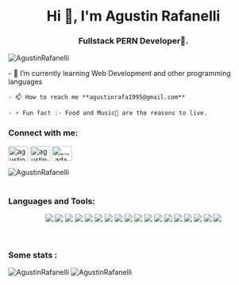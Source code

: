 <h1 align="center">Hi 👋, I'm Agustin Rafanelli</h1>
<h3 align="center">Fullstack PERN Developer🌟.</h3>

<img src="https://komarev.com/ghpvc/?username=AgustinRafanelli&label=Profile%20views&color=0e75b6&style=flat"
    alt="AgustinRafanelli" />
<p>
    - 🌱 I’m currently learning Web Development and other programming languages

    - 📫 How to reach me **agustinrafa1995@gmail.com**

    - ⚡ Fun fact :- Food and Music🎵 are the reasons to live.
</p>
    
<div display="flex" align-content"justify" direction="row">
    <div>
        <h3 align="left">Connect with me:</h3>
        <p align="left">
          <a href="https://www.linkedin.com/in/agustinrafanelli/" target="blank"><img align="center"
              src="https://raw.githubusercontent.com/rahuldkjain/github-profile-readme-generator/master/src/images/icons/Social/linked-in-alt.svg"
              alt="agustin rafanelli" height="30" width="40" /></a>
          <a href="https://wa.me/541136169061" target="blank"><img align="center"
              src="https://raw.githubusercontent.com/rahuldkjain/github-profile-readme-generator/master/src/images/icons/Social/whatsapp.svg"
              alt="agustin rafanelli" height="30" width="40" /></a>
          <a href="https://discordapp.com/users/647214114602745878" target="blank"><img align="center"
              src="https://raw.githubusercontent.com/rahuldkjain/github-profile-readme-generator/master/src/images/icons/Social/discord.svg"
              alt="_._.adam._" height="30" width="40" /></a>
        </p>
    </div>
    <img  src="https://github-readme-stats.vercel.app/api/top-langs?username=AgustinRafanelli&show_icons=true&locale=en&bg_color=0d1117&text_color=ffffff&layout=compact"
      alt="AgustinRafanelli" 
      bg_color=#808080/>
</div>




<br>

<h3 align="left">Languages and Tools:</h3>

<p align="center">
  
  
  <img src="https://img.shields.io/badge/JavaScript-323330?style=for-the-badge&logo=javascript&logoColor=F7DF1E" />
  <img src="https://img.shields.io/badge/HTML5-E34F26?style=for-the-badge&logo=html5&logoColor=white" />
  <img src="https://img.shields.io/badge/CSS3-1572B6?style=for-the-badge&logo=css3&logoColor=white" />
  <img src="https://img.shields.io/badge/json-5E5C5C?style=for-the-badge&logo=json&logoColor=white" />
  <img src="https://img.shields.io/badge/Node.js-339933?style=for-the-badge&logo=nodedotjs&logoColor=white" />
  <img src="https://img.shields.io/badge/npm-CB3837?style=for-the-badge&logo=npm&logoColor=white" />
  <img src="https://img.shields.io/badge/React-20232A?style=for-the-badge&logo=react&logoColor=61DAFB" />
  <img src="https://img.shields.io/badge/React_Router-CA4245?style=for-the-badge&logo=react-router&logoColor=white" />
  <img src="https://img.shields.io/badge/Redux-593D88?style=for-the-badge&logo=redux&logoColor=white" />
  <img src="https://img.shields.io/badge/PostgreSQL-316192?style=for-the-badge&logo=postgresql&logoColor=white" />
  <img src="https://img.shields.io/badge/MongoDB-4EA94B?style=for-the-badge&logo=mongodb&logoColor=white" />
  <img src="https://img.shields.io/badge/Bootstrap-563D7C?style=for-the-badge&logo=bootstrap&logoColor=white" />
  <img src="https://img.shields.io/badge/Material%20UI-007FFF?style=for-the-badge&logo=mui&logoColor=white" />
  <img src="https://img.shields.io/badge/Postman-FF6C37?style=for-the-badge&logo=Postman&logoColor=white" />
  <img src="https://img.shields.io/badge/Socket.io-010101?&style=for-the-badge&logo=Socket.io&logoColor=white" />
  <img src="https://img.shields.io/badge/Docker-2CA5E0?style=for-the-badge&logo=docker&logoColor=white" />
  <img src="https://img.shields.io/badge/Heroku-430098?style=for-the-badge&logo=heroku&logoColor=white" />
  <img src="https://img.shields.io/badge/Netlify-00C7B7?style=for-the-badge&logo=netlify&logoColor=white" />
  
  
  <!--
  <a href="https://getbootstrap.com" target="_blank" rel="noreferrer">
    <img src="https://raw.githubusercontent.com/devicons/devicon/master/icons/bootstrap/bootstrap-plain-wordmark.svg"
      alt="bootstrap" width="40" height="40" /> 
  </a>
  <a href="https://www.cprogramming.com/" target="_blank" rel="noreferrer"> 
    <img src="https://raw.githubusercontent.com/devicons/devicon/master/icons/c/c-original.svg"
      alt="c" width="40" height="40" /> 
  </a> 
  <a href="https://www.w3schools.com/cpp/" target="_blank" rel="noreferrer">
    <img src="https://raw.githubusercontent.com/devicons/devicon/master/icons/cplusplus/cplusplus-original.svg"
      alt="cplusplus" width="40" height="40" /> 
  </a> 
  <a href="https://www.w3schools.com/css/" target="_blank" rel="noreferrer"> 
    <img
      src="https://raw.githubusercontent.com/devicons/devicon/master/icons/css3/css3-original-wordmark.svg" alt="css3"
      width="40" height="40" /> </a> 
  <a href="https://www.w3.org/html/" target="_blank" rel="noreferrer"> 
    <img
      src="https://raw.githubusercontent.com/devicons/devicon/master/icons/html5/html5-original-wordmark.svg"
      alt="html5" width="40" height="40" /> 
  </a> 
  <a href="https://developer.mozilla.org/en-US/docs/Web/JavaScript" target="_blank" rel="noreferrer"> 
    <img
      src="https://raw.githubusercontent.com/devicons/devicon/master/icons/javascript/javascript-original.svg"
      alt="javascript" width="40" height="40" /> 
  </a> 
  <a href="https://www.mysql.com/" target="_blank" rel="noreferrer">
    <img
      src="https://raw.githubusercontent.com/devicons/devicon/master/icons/mysql/mysql-original-wordmark.svg"
      alt="mysql" width="40" height="40" /> 
  </a>
  <a href="https://nodejs.org" target="_blank" rel="noreferrer"> 
    <img
      src="https://raw.githubusercontent.com/devicons/devicon/master/icons/nodejs/nodejs-original-wordmark.svg"
      alt="nodejs" width="40" height="40" /> 
  </a> 
  <a href="https://pandas.pydata.org/" target="_blank" rel="noreferrer">
    <img
      src="https://raw.githubusercontent.com/devicons/devicon/2ae2a900d2f041da66e950e4d48052658d850630/icons/pandas/pandas-original.svg"
      alt="pandas" width="40" height="40" /> 
  </a> 
  <a href="https://www.photoshop.com/en" target="_blank" rel="noreferrer"> 
    <img
      src="https://raw.githubusercontent.com/devicons/devicon/master/icons/photoshop/photoshop-line.svg" alt="photoshop"
      width="40" height="40" /> 
  </a> 
  <a href="https://www.python.org" target="_blank" rel="noreferrer"> <img
      src="https://raw.githubusercontent.com/devicons/devicon/master/icons/python/python-original.svg" alt="python"
      width="40" height="40" /> </a> 
  <a href="https://reactjs.org/" target="_blank" rel="noreferrer"> <img
      src="https://raw.githubusercontent.com/devicons/devicon/master/icons/react/react-original-wordmark.svg"
      alt="react" width="40" height="40" /> </a> 
  <a href="https://sass-lang.com" target="_blank" rel="noreferrer"> <img
      src="https://raw.githubusercontent.com/devicons/devicon/master/icons/sass/sass-original.svg" alt="sass" width="40"
      height="40" /> </a> 
-->
</p>

<br>

<h3>Some stats :   </h3>

<p>  
   <img src="https://github-readme-streak-stats.herokuapp.com/?user=AgustinRafanelli&theme=dark&background=0d1117&date_format=M%20j%5B%2C%20Y%5D"
      alt="AgustinRafanelli" />
  <img src="https://github-readme-stats.vercel.app/api?username=AgustinRafanelli&show_icons=true&locale=en&bg_color=0d1117&text_color=ffffff&repo=convoychat"
      alt="AgustinRafanelli" />
</p>

